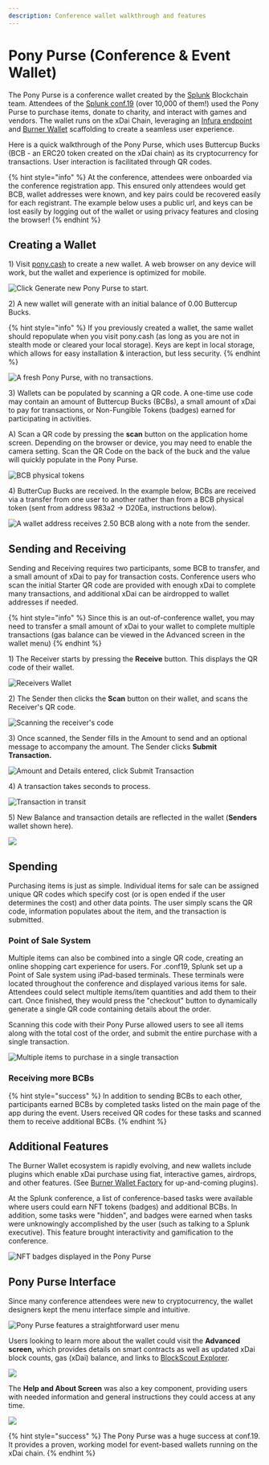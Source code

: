 ```yaml
---
description: Conference wallet walkthrough and features
---
```


# Pony Purse (Conference & Event Wallet)

The Pony Purse is a conference wallet created by the [Splunk](https://www.splunk.com) Blockchain team. Attendees of the [Splunk conf.19](splunk-conference-non-crypto-conference.md) (over 10,000 of them!) used the Pony Purse to purchase items, donate to charity, and interact with games and vendors. The wallet runs on the xDai Chain, leveraging an [Infura endpoint](https://blog.infura.io/infura-brings-scale-to-splunk-xdai-pop-up-cryptocurrency-ab53eda62320) and [Burner Wallet](../../../for-users/wallets/burner-wallet/) scaffolding to create a seamless user experience.

Here is a quick walkthrough of the Pony Purse, which uses Buttercup Bucks (BCB - an ERC20 token created on the xDai chain) as its cryptocurrency for transactions. User interaction is facilitated through QR codes.

{% hint style="info" %}
At the conference, attendees were onboarded via the conference registration app. This ensured only attendees would get BCB, wallet addresses were known, and key pairs could be recovered easily for each registrant. The example below uses a public url, and keys can be lost easily by logging out of the wallet or using privacy features and closing the browser!
{% endhint %}

## Creating a Wallet

1\) Visit [pony.cash](https://pony.cash) to create a new wallet. A web browser on any device will work, but the wallet and experience is optimized for mobile.

![Click Generate new Pony Purse to start.](<../../../.gitbook/assets/BB1 (1).png>)

2\) A new wallet will generate with an initial balance of 0.00 Buttercup Bucks.

{% hint style="info" %}
If you previously created a wallet, the same wallet should repopulate when you visit pony.cash (as long as you are not in stealth mode or cleared your local storage). Keys are kept in local storage, which allows for easy installation & interaction, but less security.
{% endhint %}

![A fresh Pony Purse, with no transactions.](../../../.gitbook/assets/BCB2.png)

3\) Wallets can be populated by scanning a QR code. A one-time use code may contain an amount of Buttercup Bucks (BCBs), a small amount of xDai to pay for transactions, or Non-Fungible Tokens (badges) earned for participating in activities.

A) Scan a QR code by pressing the **scan** button on the application home screen. Depending on the browser or device, you may need to enable the camera setting. Scan the QR Code on the back of the buck and the value will quickly populate in the Pony Purse.

![BCB physical tokens](../../../.gitbook/assets/BCB1.png)

4\) ButterCup Bucks are received. In the example below, BCBs are received via a transfer from one user to another rather than from a BCB physical token (sent from address 983a2 -> D20Ea, instructions below).

![A wallet address receives 2.50 BCB along with a note from the sender.](../../../.gitbook/assets/BCB-3.png)

## Sending and Receiving

Sending and Receiving requires two participants, some BCB to transfer, and a small amount of xDai to pay for transaction costs. Conference users who scan the initial Starter QR code are provided with enough xDai to complete many transactions, and additional xDai can be airdropped to wallet addresses if needed.

{% hint style="info" %}
Since this is an out-of-conference wallet, you may need to transfer a small amount of xDai to your wallet to complete multiple transactions (gas balance can be viewed in the Advanced screen in the wallet menu)
{% endhint %}

1\) The Receiver starts by pressing the **Receive** button. This displays the QR code of their wallet.

![Receivers Wallet](../../../.gitbook/assets/bcb4.png)

2\) The Sender then clicks the **Scan** button on their wallet, and scans the Receiver's QR code.

![Scanning the receiver's code](../../../.gitbook/assets/scanning-QR-code.png)

3\) Once scanned, the Sender fills in the Amount to send and an optional message to accompany the amount. The Sender clicks **Submit Transaction.**

![Amount and Details entered, click Submit Transaction](../../../.gitbook/assets/send-1.png)

4\) A transaction takes seconds to process.

![Transaction in transit](../../../.gitbook/assets/processing.png)

5\) New Balance and transaction details are reflected in the wallet (**Senders** wallet shown here).

![](../../../.gitbook/assets/check\_wallet.png)

## Spending

Purchasing items is just as simple. Individual items for sale can be assigned unique QR codes which specify cost (or is open ended if the user determines the cost) and other data points. The user simply scans the QR code, information populates about the item, and the transaction is submitted.

### Point of Sale System

Multiple items can also be combined into a single QR code, creating an online shopping cart experience for users. For .conf19, Splunk set up a Point of Sale system using iPad-based terminals. These terminals were located throughout the conference and displayed various items for sale. Attendees could select multiple items/item quantities and add them to their cart. Once finished, they would press the "checkout" button to dynamically generate a single QR code containing details about the order.

Scanning this code with their Pony Purse allowed users to see all items along with the total cost of the order, and submit the entire purchase with a single transaction.

![Multiple items to purchase in a single transaction](../../../.gitbook/assets/pnoy.png)

### Receiving more BCBs

{% hint style="success" %}
In addition to sending BCBs to each other, participants earned BCBs by completed tasks listed on the main page of the app during the event. Users received QR codes for these tasks and scanned them to receive additional BCBs.
{% endhint %}

## Additional Features

The Burner Wallet ecosystem is rapidly evolving, and new wallets include plugins which enable xDai purchase using fiat, interactive games, airdrops, and other features. (See [Burner Wallet Factory](../../../for-developers/developer-resources/burner-wallet-factory/) for up-and-coming plugins).

At the Splunk conference, a list of conference-based tasks were available where users could earn NFT tokens (badges) and additional BCBs. In addition, some tasks were "hidden", and badges were earned when tasks were unknowingly accomplished by the user (such as talking to a Splunk executive). This feature brought interactivity and gamification to the conference.

![NFT badges displayed in the Pony Purse](<../../../.gitbook/assets/bscb (1).png>)

## Pony Purse Interface

Since many conference attendees were new to cryptocurrency, the wallet designers kept the menu interface simple and intuitive.

![Pony Purse features a straightforward user menu](<../../../.gitbook/assets/simple menu.png>)

Users looking to learn more about the wallet could visit the **Advanced screen,** which provides details on smart contracts as well as updated xDai block counts, gas (xDai) balance, and links to [BlockScout Explorer](https://blockscout.com/xdai/mainnet/).

![](<../../../.gitbook/assets/advanced menu.png>)

The **Help and About Screen** was also a key component, providing users with needed information and general instructions they could access at any time.

![](<../../../.gitbook/assets/help and about.png>)

{% hint style="success" %}
The Pony Purse was a huge success at conf.19. It provides a proven, working model for event-based wallets running on the xDai chain.
{% endhint %}

